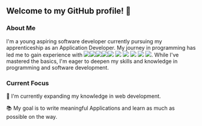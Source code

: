 ## Welcome to my GitHub profile! 👋

### About Me
I'm a young aspiring software developer currently pursuing my apprenticeship as an Application Developer.
My journey in programming has led me to gain experience with <img src="https://img.icons8.com/color/48/000000/html-5.png"/><img src="https://img.icons8.com/color/48/000000/css3.png"/><img src="https://img.icons8.com/color/48/000000/javascript.png"/><img src="https://img.icons8.com/color/48/000000/java-coffee-cup-logo.png"/><img src="https://img.icons8.com/color/48/000000/desktop.png"/>
<img src="https://img.icons8.com/color/48/000000/python.png"/>
<img src="https://img.icons8.com/color/48/000000/bootstrap.png"/>
<img src="https://img.icons8.com/color/48/000000/ui.png"/>
<img src="https://img.icons8.com/color/48/000000/tailwind-css.png"/>
<img src="https://img.icons8.com/officel/16/000000/php-logo.png"/>.
While I've mastered the basics, I'm eager to deepen my skills and knowledge in programming and software development.

### Current Focus
🌱 I'm currently expanding my knowledge in web development.

📚 My goal is to write meaningful Applications and learn as much as possible on the way.

